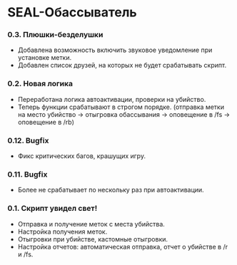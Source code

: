 # SEAL-Обассыватель

### 0.3. Плюшки-безделушки
- Добавлена возможность включить звуковое уведомление при установке метки.
- Добавлен список друзей, на которых не будет срабатывать скрипт.

### 0.2. Новая логика
- Переработана логика автоактивации, проверки на убийство.
- Теперь функции срабатывают в строгом порядке. (отправка метки на место убийство -> отыгровка обассывания -> оповещение в /fs -> оповещение в /rb)

### 0.12. Bugfix
- Фикс критических багов, крашущих игру.

### 0.11. Bugfix
- Более не срабатывает по нескольку раз при автоактивации.

### 0.1. Скрипт увидел свет!
- Отправка и получение меток с места убийства.
- Настройка получения меток.
- Отыгровки при убийстве, кастомные отыгровки.
- Настройка отчетов: автоматическая отправка, отчет о убийстве в /r и /fs.
